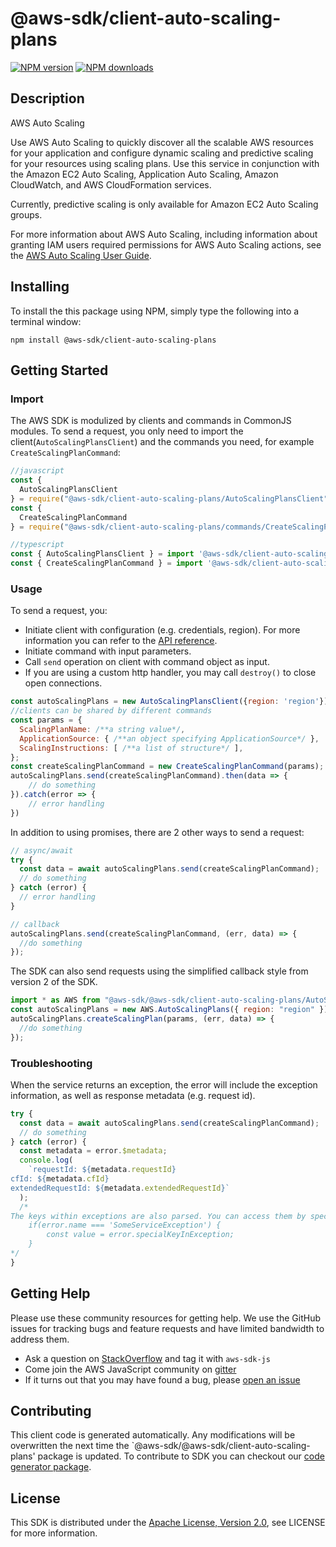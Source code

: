 # @aws-sdk/client-auto-scaling-plans

[![NPM version](https://img.shields.io/npm/v/@aws-sdk/client-auto-scaling-plans/preview.svg)](https://www.npmjs.com/package/@aws-sdk/client-auto-scaling-plans)
[![NPM downloads](https://img.shields.io/npm/dm/@aws-sdk/client-auto-scaling-plans.svg)](https://www.npmjs.com/package/@aws-sdk/client-auto-scaling-plans)

## Description

<fullname>AWS Auto Scaling</fullname> <p>Use AWS Auto Scaling to quickly discover all the scalable AWS resources for your application and configure dynamic scaling and predictive scaling for your resources using scaling plans. Use this service in conjunction with the Amazon EC2 Auto Scaling, Application Auto Scaling, Amazon CloudWatch, and AWS CloudFormation services. </p> <p>Currently, predictive scaling is only available for Amazon EC2 Auto Scaling groups.</p> <p>For more information about AWS Auto Scaling, including information about granting IAM users required permissions for AWS Auto Scaling actions, see the <a href="https://docs.aws.amazon.com/autoscaling/plans/userguide/what-is-aws-auto-scaling.html">AWS Auto Scaling User Guide</a>.</p>

## Installing

To install the this package using NPM, simply type the following into a terminal window:

```
npm install @aws-sdk/client-auto-scaling-plans
```

## Getting Started

### Import

The AWS SDK is modulized by clients and commands in CommonJS modules. To send a request, you only need to import the client(`AutoScalingPlansClient`) and the commands you need, for example `CreateScalingPlanCommand`:

```javascript
//javascript
const {
  AutoScalingPlansClient
} = require("@aws-sdk/client-auto-scaling-plans/AutoScalingPlansClient");
const {
  CreateScalingPlanCommand
} = require("@aws-sdk/client-auto-scaling-plans/commands/CreateScalingPlanCommand");
```

```javascript
//typescript
const { AutoScalingPlansClient } = import '@aws-sdk/client-auto-scaling-plans/AutoScalingPlansClient';
const { CreateScalingPlanCommand } = import '@aws-sdk/client-auto-scaling-plans/commands/CreateScalingPlanCommand';
```

### Usage

To send a request, you:

- Initiate client with configuration (e.g. credentials, region). For more information you can refer to the [API reference][].
- Initiate command with input parameters.
- Call `send` operation on client with command object as input.
- If you are using a custom http handler, you may call `destroy()` to close open connections.

```javascript
const autoScalingPlans = new AutoScalingPlansClient({region: 'region'});
//clients can be shared by different commands
const params = {
  ScalingPlanName: /**a string value*/,
  ApplicationSource: { /**an object specifying ApplicationSource*/ },
  ScalingInstructions: [ /**a list of structure*/ ],
};
const createScalingPlanCommand = new CreateScalingPlanCommand(params);
autoScalingPlans.send(createScalingPlanCommand).then(data => {
    // do something
}).catch(error => {
    // error handling
})
```

In addition to using promises, there are 2 other ways to send a request:

```javascript
// async/await
try {
  const data = await autoScalingPlans.send(createScalingPlanCommand);
  // do something
} catch (error) {
  // error handling
}
```

```javascript
// callback
autoScalingPlans.send(createScalingPlanCommand, (err, data) => {
  //do something
});
```

The SDK can also send requests using the simplified callback style from version 2 of the SDK.

```javascript
import * as AWS from "@aws-sdk/@aws-sdk/client-auto-scaling-plans/AutoScalingPlans";
const autoScalingPlans = new AWS.AutoScalingPlans({ region: "region" });
autoScalingPlans.createScalingPlan(params, (err, data) => {
  //do something
});
```

### Troubleshooting

When the service returns an exception, the error will include the exception information, as well as response metadata (e.g. request id).

```javascript
try {
  const data = await autoScalingPlans.send(createScalingPlanCommand);
  // do something
} catch (error) {
  const metadata = error.$metadata;
  console.log(
    `requestId: ${metadata.requestId}
cfId: ${metadata.cfId}
extendedRequestId: ${metadata.extendedRequestId}`
  );
  /*
The keys within exceptions are also parsed. You can access them by specifying exception names:
    if(error.name === 'SomeServiceException') {
        const value = error.specialKeyInException;
    }
*/
}
```

## Getting Help

Please use these community resources for getting help. We use the GitHub issues for tracking bugs and feature requests and have limited bandwidth to address them.

- Ask a question on [StackOverflow](https://stackoverflow.com/questions/tagged/aws-sdk-js) and tag it with `aws-sdk-js`
- Come join the AWS JavaScript community on [gitter](https://gitter.im/aws/aws-sdk-js-v3)
- If it turns out that you may have found a bug, please [open an issue](https://github.com/aws/aws-sdk-js-v3/issues)

## Contributing

This client code is generated automatically. Any modifications will be overwritten the next time the `@aws-sdk/@aws-sdk/client-auto-scaling-plans' package is updated. To contribute to SDK you can checkout our [code generator package][].

## License

This SDK is distributed under the
[Apache License, Version 2.0](http://www.apache.org/licenses/LICENSE-2.0),
see LICENSE for more information.

[code generator package]: https://github.com/aws/aws-sdk-js-v3/tree/master/packages/service-types-generator
[api reference]: https://docs.aws.amazon.com/AWSJavaScriptSDK/latest/
